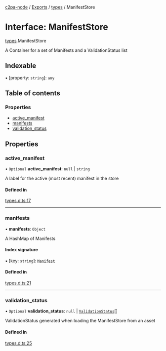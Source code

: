 [c2pa-node](../README.md) / [Exports](../modules.md) / [types](../modules/types.md) / ManifestStore

# Interface: ManifestStore

[types](../modules/types.md).ManifestStore

A Container for a set of Manifests and a ValidationStatus list

## Indexable

▪ [property: `string`]: `any`

## Table of contents

### Properties

- [active\_manifest](types.ManifestStore.md#active_manifest)
- [manifests](types.ManifestStore.md#manifests)
- [validation\_status](types.ManifestStore.md#validation_status)

## Properties

### active\_manifest

• `Optional` **active\_manifest**: ``null`` \| `string`

A label for the active (most recent) manifest in the store

#### Defined in

[types.d.ts:17](https://github.com/contentauth/c2pa-node/blob/c147a66/js-src/types.d.ts#L17)

___

### manifests

• **manifests**: `Object`

A HashMap of Manifests

#### Index signature

▪ [key: `string`]: [`Manifest`](types.Manifest.md)

#### Defined in

[types.d.ts:21](https://github.com/contentauth/c2pa-node/blob/c147a66/js-src/types.d.ts#L21)

___

### validation\_status

• `Optional` **validation\_status**: ``null`` \| [`ValidationStatus`](types.ValidationStatus.md)[]

ValidationStatus generated when loading the ManifestStore from an asset

#### Defined in

[types.d.ts:25](https://github.com/contentauth/c2pa-node/blob/c147a66/js-src/types.d.ts#L25)

